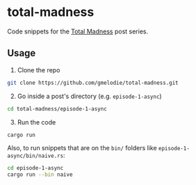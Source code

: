 # total-madness
Code snippets for the [Total Madness](https://gmelodie.com/posts/total-madness-0-locks/) post series.

## Usage
1. Clone the repo
```bash
git clone https://github.com/gmelodie/total-madness.git
```
2. Go inside a post's directory (e.g. `episode-1-async`)
```bash
cd total-madness/episode-1-async
```
3. Run the code
```bash
cargo run
```

Also, to run snippets that are on the `bin/` folders like `episode-1-async/bin/naive.rs`:
```bash
cd episode-1-async
cargo run --bin naive
```